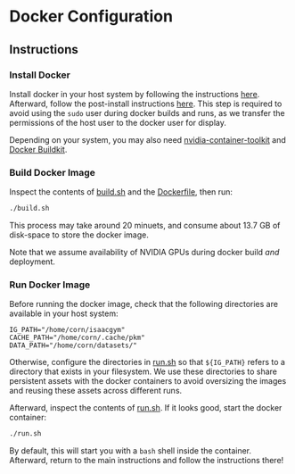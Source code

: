 # Docker Configuration

## Instructions

### Install Docker

Install docker in your host system by following the instructions [here](https://docs.docker.com/engine/install/ubuntu/ ).
Afterward, follow the post-install instructions [here](https://docs.docker.com/engine/install/linux-postinstall/).
This step is required to avoid using the `sudo` user during docker builds and runs, as we transfer the permissions
of the host user to the docker user for display.

Depending on your system, you may also need [nvidia-container-toolkit](https://docs.nvidia.com/datacenter/cloud-native/container-toolkit/latest/install-guide.html) and [Docker Buildkit](https://docs.docker.com/build/buildkit/).


### Build Docker Image

Inspect the contents of [build.sh](./build.sh) and the [Dockerfile](Dockerfile), then run:

```bash
./build.sh
```

This process may take around 20 minuets, and consume about 13.7 GB of disk-space to store the docker image.

Note that we assume availability of NVIDIA GPUs during docker build _and_ deployment.

### Run Docker Image

Before running the docker image, check that the following directories are available in your host system:

```
IG_PATH="/home/corn/isaacgym"
CACHE_PATH="/home/corn/.cache/pkm"
DATA_PATH="/home/corn/datasets/"
```

Otherwise, configure the directories in [run.sh](./run.sh) so that `${IG_PATH}` refers to a directory
that exists in your filesystem. We use these directories to share persistent assets with the
docker containers to avoid oversizing the images and reusing these assets across different runs.

Afterward, inspect the contents of [run.sh](./run.sh). If it looks good, start the docker container:

```bash
./run.sh
```

By default, this will start you with a `bash` shell inside the container.
Afterward, return to the main instructions and follow the instructions there!
